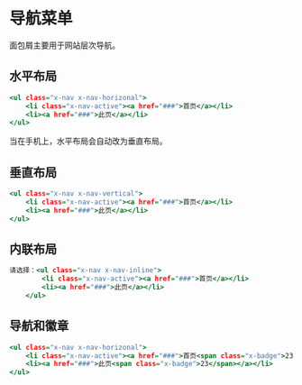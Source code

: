 # 导航菜单
面包屑主要用于网站层次导航。
<link rel="stylesheet" href="../core/reset.scss" />
<link rel="stylesheet" href="../nav/nav.scss" />
<link rel="stylesheet" href="../partial/badge.scss" />

## 水平布局
```htm
<ul class="x-nav x-nav-horizonal">
    <li class="x-nav-active"><a href="###">首页</a></li>
    <li><a href="###">此页</a></li>
</ul>
```

当在手机上，水平布局会自动改为垂直布局。

## 垂直布局
```htm
<ul class="x-nav x-nav-vertical">
    <li class="x-nav-active"><a href="###">首页</a></li>
    <li><a href="###">此页</a></li>
</ul>
```

## 内联布局
```htm
请选择：<ul class="x-nav x-nav-inline">
        <li class="x-nav-active"><a href="###">首页</a></li>
        <li><a href="###">此页</a></li>
    </ul>
```

## 导航和徽章
```htm
<ul class="x-nav x-nav-horizonal">
    <li class="x-nav-active"><a href="###">首页<span class="x-badge">23</span></a></li>
    <li><a href="###">此页<span class="x-badge">23</span></a></li>
</ul>
```
